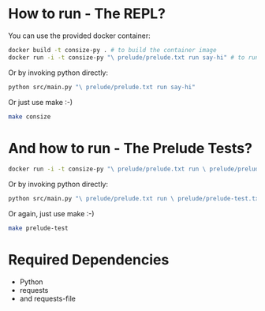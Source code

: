 # How to run - The REPL?

You can use the provided docker container:

```bash
docker build -t consize-py . # to build the container image
docker run -i -t consize-py "\ prelude/prelude.txt run say-hi" # to run the container
```

Or by invoking python directly:

```bash
python src/main.py "\ prelude/prelude.txt run say-hi"
```

Or just use make :-)

```bash
make consize
```

# And how to run - The Prelude Tests?

```bash
docker run -i -t consize-py "\ prelude/prelude.txt run \ prelude/prelude-test.txt run"
```

Or by invoking python directly:

```bash
python src/main.py "\ prelude/prelude.txt run \ prelude/prelude-test.txt run"
```

Or again, just use make :-)

```bash
make prelude-test
```


# Required Dependencies

- Python
- requests
- and requests-file
